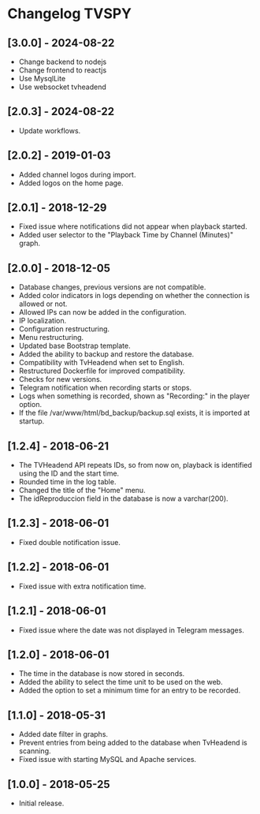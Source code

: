 # Changelog TVSPY

## [3.0.0] - 2024-08-22

- Change backend to nodejs
- Change frontend to reactjs
- Use MysqlLite
- Use websocket tvheadend

## [2.0.3] - 2024-08-22

- Update workflows.

## [2.0.2] - 2019-01-03

- Added channel logos during import.
- Added logos on the home page.

## [2.0.1] - 2018-12-29

- Fixed issue where notifications did not appear when playback started.
- Added user selector to the "Playback Time by Channel (Minutes)" graph.

## [2.0.0] - 2018-12-05

- Database changes, previous versions are not compatible.
- Added color indicators in logs depending on whether the connection is allowed or not.
- Allowed IPs can now be added in the configuration.
- IP localization.
- Configuration restructuring.
- Menu restructuring.
- Updated base Bootstrap template.
- Added the ability to backup and restore the database.
- Compatibility with TvHeadend when set to English.
- Restructured Dockerfile for improved compatibility.
- Checks for new versions.
- Telegram notification when recording starts or stops.
- Logs when something is recorded, shown as "Recording:" in the player option.
- If the file /var/www/html/bd_backup/backup.sql exists, it is imported at startup.

## [1.2.4] - 2018-06-21

- The TVHeadend API repeats IDs, so from now on, playback is identified using the ID and the start time.
- Rounded time in the log table.
- Changed the title of the "Home" menu.
- The idReproduccion field in the database is now a varchar(200).

## [1.2.3] - 2018-06-01

- Fixed double notification issue.

## [1.2.2] - 2018-06-01

- Fixed issue with extra notification time.

## [1.2.1] - 2018-06-01

- Fixed issue where the date was not displayed in Telegram messages.

## [1.2.0] - 2018-06-01

- The time in the database is now stored in seconds.
- Added the ability to select the time unit to be used on the web.
- Added the option to set a minimum time for an entry to be recorded.

## [1.1.0] - 2018-05-31

- Added date filter in graphs.
- Prevent entries from being added to the database when TvHeadend is scanning.
- Fixed issue with starting MySQL and Apache services.

## [1.0.0] - 2018-05-25

- Initial release.
